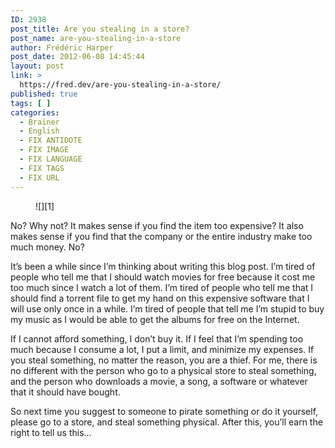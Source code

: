 ```yaml
---
ID: 2938
post_title: Are you stealing in a store?
post_name: are-you-stealing-in-a-store
author: Frédéric Harper
post_date: 2012-06-08 14:45:44
layout: post
link: >
  https://fred.dev/are-you-stealing-in-a-store/
published: true
tags: [ ]
categories:
  - Brainer
  - English
  - FIX ANTIDOTE
  - FIX IMAGE
  - FIX LANGUAGE
  - FIX TAGS
  - FIX URL
---
```

<figure>![][1]</figure>
No? Why not? It makes sense if you find the item too expensive? It also makes sense if you find that the company or the entire industry make too much money. No?

It’s been a while since I’m thinking about writing this blog post. I’m tired of people who tell me that I should watch movies for free because it cost me too much since I watch a lot of them. I’m tired of people who tell me that I should find a torrent file to get my hand on this expensive software that I will use only once in a while. I’m tired of people that tell me I’m stupid to buy my music as I would be able to get the albums for free on the Internet.

If I cannot afford something, I don’t buy it. If I feel that I’m spending too much because I consume a lot, I put a limit, and minimize my expenses. If you steal something, no matter the reason, you are a thief. For me, there is no different with the person who go to a physical store to steal something, and the person who downloads a movie, a song, a software or whatever that it should have bought.

So next time you suggest to someone to pirate something or do it yourself, please go to a store, and steal something physical. After this, you’ll earn the right to tell us this…

 [1]: http://fred.dev/wp-content/uploads/2012/06/1003687878_c1ac1df293_b.jpg "1003687878_c1ac1df293_b"